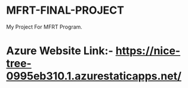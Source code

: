 # MFRT-FINAL-PROJECT
My Project For MFRT Program.

# Azure Website Link:- https://nice-tree-0995eb310.1.azurestaticapps.net/

